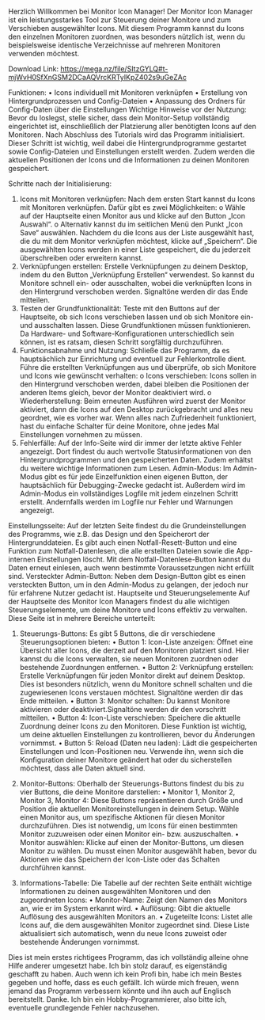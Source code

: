 ﻿Herzlich Willkommen bei Monitor Icon Manager!
Der Monitor Icon Manager ist ein leistungsstarkes Tool zur Steuerung deiner Monitore und zum Verschieben ausgewählter Icons. 
Mit diesem Programm kannst du Icons den einzelnen Monitoren zuordnen, was besonders nützlich ist, 
wenn du beispielsweise identische Verzeichnisse auf mehreren Monitoren verwenden möchtest.

Download Link: https://mega.nz/file/SItzGYLQ#t-mjWvH0SfXnGSM2DCaAQVrcKRTyIKpZ402s9uGeZAc

Funktionen:
•	Icons individuell mit Monitoren verknüpfen
•	Erstellung von Hintergrundprozessen und Config-Dateien
•	Anpassung des Ordners für Config-Daten über die Einstellungen
Wichtige Hinweise vor der Nutzung:
Bevor du loslegst, stelle sicher, dass dein Monitor-Setup vollständig eingerichtet ist, 
einschließlich der Platzierung aller benötigten Icons auf den Monitoren. 
Nach Abschluss des Tutorials wird das Programm initialisiert. Dieser Schritt ist wichtig, 
weil dabei die Hintergrundprogramme gestartet sowie Config-Dateien und Einstellungen erstellt werden. 
Zudem werden die aktuellen Positionen der Icons und die Informationen zu deinen Monitoren gespeichert.


Schritte nach der Initialisierung:
1.	Icons mit Monitoren verknüpfen:
Nach dem ersten Start kannst du Icons mit Monitoren verknüpfen. Dafür gibt es zwei Möglichkeiten:
o	Wähle auf der Hauptseite einen Monitor aus und klicke auf den Button „Icon Auswahl“.
o	Alternativ kannst du im seitlichen Menü den Punkt „Icon Save“ auswählen. Nachdem du die Icons aus der Liste ausgewählt hast, 
	die du mit dem Monitor verknüpfen möchtest, klicke auf „Speichern“. Die ausgewählten Icons werden in einer Liste gespeichert, 
	die du jederzeit überschreiben oder erweitern kannst.
2.	Verknüpfungen erstellen:
Erstelle Verknüpfungen zu deinem Desktop, indem du den Button „Verknüpfung Erstellen“ verwendest. 
So kannst du Monitore schnell ein- oder ausschalten, wobei die verknüpften Icons in den Hintergrund verschoben werden.
Signaltöne werden dir das Ende mitteilen.
3.	Testen der Grundfunktionalität:
Teste mit den Buttons auf der Hauptseite, ob sich Icons verschieben lassen und ob sich Monitore ein- und ausschalten lassen. 
Diese Grundfunktionen müssen funktionieren. Da Hardware- und Software-Konfigurationen unterschiedlich sein können, 
ist es ratsam, diesen Schritt sorgfältig durchzuführen.
4.	Funktionsabnahme und Nutzung:
Schließe das Programm, da es hauptsächlich zur Einrichtung und eventuell zur Fehlerkontrolle dient. 
Führe die erstellten Verknüpfungen aus und überprüfe, ob sich Monitore und Icons wie gewünscht verhalten:
o	Icons verschieben: Icons sollen in den Hintergrund verschoben werden, dabei bleiben die Positionen der anderen Items gleich, 
	bevor der Monitor deaktiviert wird.
o	Wiederherstellung: Beim erneuten Ausführen wird zuerst der Monitor aktiviert, 
	dann die Icons auf den Desktop zurückgebracht und alles neu geordnet, wie es vorher war. 
	Wenn alles nach Zufriedenheit funktioniert, hast du einfache Schalter für deine Monitore, 
	ohne jedes Mal Einstellungen vornehmen zu müssen.
5.	Fehlerfälle:
Auf der Info-Seite wird dir immer der letzte aktive Fehler angezeigt. 
Dort findest du auch wertvolle Statusinformationen von den Hintergrundprogrammen und den gespeicherten Daten. 
Zudem erhältst du weitere wichtige Informationen zum Lesen.
Admin-Modus: Im Admin-Modus gibt es für jede Einzelfunktion einen eigenen Button, 
der hauptsächlich für Debugging-Zwecke gedacht ist. 
Außerdem wird im Admin-Modus ein vollständiges Logfile mit jedem einzelnen Schritt erstellt. 
Andernfalls werden im Logfile nur Fehler und Warnungen angezeigt.

Einstellungsseite:
Auf der letzten Seite findest du die Grundeinstellungen des Programms, 
wie z.B. das Design und den Speicherort der Hintergrunddateien. 
Es gibt auch einen Notfall-Resett-Button und eine Funktion zum Notfall-Datenlesen, 
die alle erstellten Dateien sowie die App-internen Einstellungen löscht. 
Mit dem Notfall-Datenlese-Button kannst du Daten erneut einlesen, 
auch wenn bestimmte Voraussetzungen nicht erfüllt sind.
Versteckter Admin-Button: Neben dem Design-Button gibt es einen versteckten Button, 
um in den Admin-Modus zu gelangen, der jedoch nur für erfahrene Nutzer gedacht ist.
Hauptseite und Steuerungselemente
Auf der Hauptseite des Monitor Icon Managers findest du alle wichtigen Steuerungselemente, 
um deine Monitore und Icons effektiv zu verwalten. Diese Seite ist in mehrere Bereiche unterteilt:

1. Steuerungs-Buttons:
Es gibt 5 Buttons, die dir verschiedene Steuerungsoptionen bieten:
•	Button 1: Icon-Liste anzeigen:
	Öffnet eine Übersicht aller Icons, die derzeit auf den Monitoren platziert sind. Hier kannst du die Icons verwalten, sie neuen Monitoren zuordnen oder bestehende Zuordnungen entfernen.
•	Button 2: Verknüpfung erstellen:
	Erstelle Verknüpfungen für jeden Monitor direkt auf deinem Desktop. Dies ist besonders nützlich, wenn du Monitore schnell schalten und die zugewiesenen Icons verstauen möchtest.
	Signaltöne werden dir das Ende mitteilen.
•	Button 3: Monitor schalten:
	Du kannst Monitore aktivieren oder deaktiviert.Signaltöne werden dir den vorschritt mitteilen.
•	Button 4: Icon-Liste verschieben:
	Speichere die aktuelle Zuordnung deiner Icons zu den Monitoren. Diese Funktion ist wichtig, um deine aktuellen Einstellungen zu kontrollieren, bevor du Änderungen vornimmst.
•	Button 5: Reload (Daten neu laden):
	Lädt die gespeicherten Einstellungen und Icon-Positionen neu. Verwende ihn, wenn sich die Konfiguration deiner Monitore geändert hat oder du sicherstellen möchtest, dass alle Daten aktuell sind.

2. Monitor-Buttons:
Oberhalb der Steuerungs-Buttons findest du bis zu vier Buttons, die deine Monitore darstellen:
•	Monitor 1, Monitor 2, Monitor 3, Monitor 4:
	Diese Buttons repräsentieren durch Größe und Position die aktuellen Monitoreinstellungen in deinem Setup. Wähle einen Monitor aus, 
	um spezifische Aktionen für diesen Monitor durchzuführen. Dies ist notwendig, um Icons für einen bestimmten Monitor zuzuweisen oder einen Monitor ein- bzw. auszuschalten.
•	Monitor auswählen:
	Klicke auf einen der Monitor-Buttons, um diesen Monitor zu wählen. Du musst einen Monitor ausgewählt haben, bevor du Aktionen wie das Speichern der Icon-Liste oder das Schalten durchführen kannst.

3. Informations-Tabelle:
	Die Tabelle auf der rechten Seite enthält wichtige Informationen zu deinen ausgewählten Monitoren und den zugeordneten Icons:
•	Monitor-Name:
	Zeigt den Namen des Monitors an, wie er im System erkannt wird.
•	Auflösung:
	Gibt die aktuelle Auflösung des ausgewählten Monitors an.
•	Zugeteilte Icons:
	Listet alle Icons auf, die dem ausgewählten Monitor zugeordnet sind. Diese Liste aktualisiert sich automatisch, wenn du neue Icons zuweist oder bestehende Änderungen vornimmst.




Dies ist mein erstes richtigees Programm, das ich vollständig alleine ohne Hilfe anderer umgesetzt habe. 
Ich bin stolz darauf, es eigenständig geschafft zu haben. Auch wenn ich kein Profi bin, 
habe ich mein Bestes gegeben und hoffe, dass es euch gefällt. Ich würde mich freuen, 
wenn jemand das Programm verbessern könnte und ihn auch auf Englisch bereitstellt. Danke. 
Ich bin ein Hobby-Programmierer, also bitte ich, eventuelle grundlegende Fehler nachzusehen.


